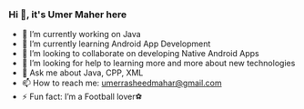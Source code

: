 ### Hi 👋, it's Umer Maher here



- 🔭 I’m currently working on Java
- 🌱 I’m currently learning Android App Development
- 👯 I’m looking to collaborate on developing Native Android Apps
- 🤔 I’m looking for help to learning more and more about new technologies
- 💬 Ask me about Java, CPP, XML 
- 📫 How to reach me: umerrasheedmahar@gmail.com
- ⚡ Fun fact: I’m a Football lover⚽

 

